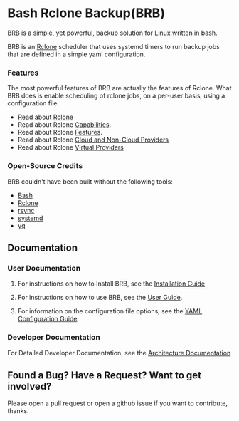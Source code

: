 # Bash Rclone Backup(BRB)

BRB is a simple, yet powerful, backup solution for Linux written in bash. 

BRB is an [Rclone](https://rclone.org/) scheduler that uses systemd timers to run backup jobs that are defined in a simple yaml configuration. 

### Features

The most powerful features of BRB are actually the features of Rclone. What BRB does is enable scheduling of rclone jobs, on a per-user basis, using a configuration file.

- Read about [Rclone](https://rclone.org/#about)  
- Read about Rclone [Capabilities](https://rclone.org/#what).  
- Read about Rclone [Features](https://rclone.org/#features).  
- Read about Rclone [Cloud and Non-Cloud Providers](https://rclone.org/#providers)  
- Read about Rclone [Virtual Providers](https://rclone.org/#virtual-providers)  

### Open-Source Credits

BRB couldn't have been built without the following tools:

- [Bash](https://www.gnu.org/software/bash/)
- [Rclone](https://rclone.org/)
- [rsync](https://rsync.samba.org/)
- [systemd](https://systemd.io/)
- [yq](https://github.com/mikefarah/yq)

## Documentation

### User Documentation

1. For instructions on how to Install BRB, see the [Installation Guide](Documentation/Install.md)

2. For instructions on how to use BRB, see the [User Guide](Documentation/UserGuide.md).

3. For information on the configuration file options, see the [YAML  Configuration Guide](Documentation/Configuration.md).

### Developer Documentation

For Detailed Developer Documentation, see the [Architecture Documentation](Documentation/Architecture.md)

## Found a Bug? Have a Request? Want to get involved?

Please open a pull request or open a github issue if you want to contribute, thanks.
